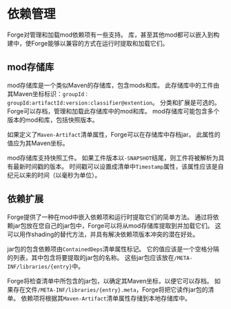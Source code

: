 依赖管理
=====================

Forge对管理和加载mod依赖项有一些支持。 库，甚至其他mod都可以嵌入到构建中，使Forge能够以兼容的方式在运行时提取和加载它们。

mod存储库
------------------

mod存储库是一个类似Maven的存储库，包含mods和库。 此存储库中的工件由其Maven坐标标识：`groupId：groupId:artifactId:version:classifier@extention`。 分类和扩展是可选的。 Forge可以存档，管理和加载此存储库中的mod和库。 mod存储库可能包含多个版本的mod和库，包括快照版本。

如果定义了`Maven-Artifact`清单属性，Forge可以在存储库中存档jar。 此属性的值应为其Maven坐标。

mod存储库支持快照工件。 如果工件版本以`-SNAPSHOT`结尾，则工件将被解析为具有最新时间戳的版本。 时间戳可以设置成清单中`Timestamp`属性，该属性应该是自纪元以来的时间（以毫秒为单位）。


依赖扩展
---------------------

Forge提供了一种在mod中嵌入依赖项和运行时提取它们的简单方法。 通过将依赖jar包放在您自己的jar包中，Forge可以将从mod存储库提取到并加载它们。 这可以用作shading的替代方法，并具有解决依赖项版本冲突的潜在好处。

jar包的包含依赖项由`ContainedDeps`清单属性标记。 它的值应该是一个空格分隔的列表，其中包含将要提取的jar包的名称。 这些jar包应该放在`/META-INF/libraries/{entry}`中。

Forge将检查清单中所包含的jar包，以确定其Maven坐标，以便它可以存档。 如果存在文件`/META-INF/libraries/{entry}.meta`，Forge将把它读作jar包的清单。 依赖项将根据其`Maven-Artifact`清单属性存储到本地存储库中。

